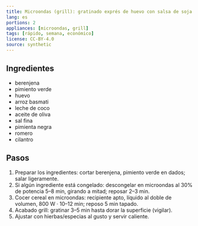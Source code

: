 ```yaml
---
title: Microondas (grill): gratinado exprés de huevo con salsa de soja
lang: es
portions: 2
appliances: [microondas, grill]
tags: [rápido, semana, económico]
license: CC-BY-4.0
source: synthetic
---
```

## Ingredientes
- berenjena
- pimiento verde
- huevo
- arroz basmati
- leche de coco
- aceite de oliva
- sal fina
- pimienta negra
- romero
- cilantro

## Pasos
1. Preparar los ingredientes: cortar berenjena, pimiento verde en dados; salar ligeramente.
2. Si algún ingrediente está congelado: descongelar en microondas al 30% de potencia 5–8 min, girando a mitad; reposar 2–3 min.
3. Cocer cereal en microondas: recipiente apto, líquido al doble de volumen, 800 W · 10–12 min; reposo 5 min tapado.
4. Acabado grill: gratinar 3–5 min hasta dorar la superficie (vigilar).
5. Ajustar con hierbas/especias al gusto y servir caliente.
